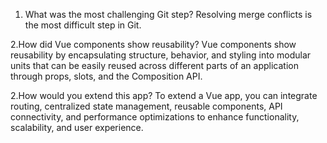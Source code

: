 1. What was the most challenging Git step?
Resolving merge conflicts is the most difficult step in Git.

2.How did Vue components show reusability?
Vue components show reusability by encapsulating structure, behavior, and styling into modular units that can be easily reused across different parts of an application through props, slots, and the Composition API.

2.How would you extend this app?
To extend a Vue app, you can integrate routing, centralized state management, reusable components, API connectivity, and performance optimizations to enhance functionality, scalability, and user experience.